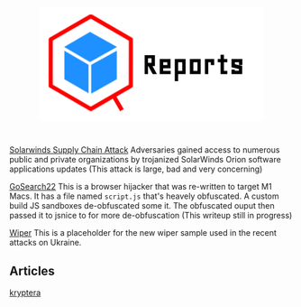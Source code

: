 <p align="center"> <img src="https://raw.githubusercontent.com/qeeqbox/APT-Malware-Reports-Set-1//master/readme/reportslogo.png"></p>

#
[Solarwinds Supply Chain Attack](https://github.com/qeeqbox/reports/blob/main/solarwinds/report.md) Adversaries gained access to numerous public and private organizations by trojanized SolarWinds Orion software applications updates (This attack is large, bad and very concerning)

[GoSearch22](https://github.com/qeeqbox/reports/blob/main/GoSearch22/script.js_deobfuscated.md) This is a browser hijacker that was re-written to target M1 Macs. It has a file named `script.js` that's heavely obfuscated. A custom build JS sandboxes de-obfuscated some it. The obfuscated ouput then passed it to jsnice to for more de-obfuscation (This writeup still in progress)

[Wiper](https://github.com/qeeqbox/reports/tree/main/wiper) This is a placeholder for the new wiper sample used in the recent attacks on Ukraine.

## Articles
[kryptera](https://kryptera.se/t/solarwinds-orion/)
